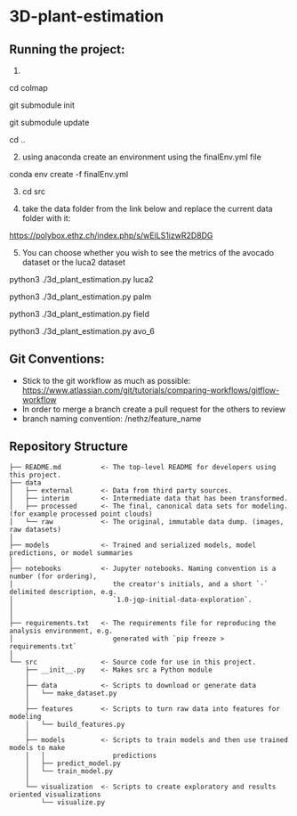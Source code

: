 # 3D-plant-estimation

## Running the project:
1) 
cd colmap

git submodule init

git submodule update

cd ..

2) using anaconda create an environment using the finalEnv.yml file

conda env create -f finalEnv.yml

3) cd src

4) take the data folder from the link below and replace the current data folder with it:

https://polybox.ethz.ch/index.php/s/wEiLS1izwR2D8DG


5) You can choose whether you wish to see the metrics of the avocado dataset or the luca2 dataset

python3 ./3d_plant_estimation.py luca2

python3 ./3d_plant_estimation.py palm

python3 ./3d_plant_estimation.py field

python3 ./3d_plant_estimation.py avo_6



## Git Conventions:
- Stick to the git workflow as much as possible: https://www.atlassian.com/git/tutorials/comparing-workflows/gitflow-workflow
- In order to merge a branch create a pull request for the others to review
- branch naming convention: /nethz/feature_name

## Repository Structure
```nohighlight
├── README.md          <- The top-level README for developers using this project.
├── data
│   ├── external       <- Data from third party sources.
│   ├── interim        <- Intermediate data that has been transformed.
│   ├── processed      <- The final, canonical data sets for modeling. (for example processed point clouds)
│   └── raw            <- The original, immutable data dump. (images, raw datasets)
│
├── models             <- Trained and serialized models, model predictions, or model summaries
│
├── notebooks          <- Jupyter notebooks. Naming convention is a number (for ordering),
│                         the creator's initials, and a short `-` delimited description, e.g.
│                         `1.0-jqp-initial-data-exploration`.
│
│
├── requirements.txt   <- The requirements file for reproducing the analysis environment, e.g.
│                         generated with `pip freeze > requirements.txt`
│
└── src                <- Source code for use in this project.
    ├── __init__.py    <- Makes src a Python module
    │
    ├── data           <- Scripts to download or generate data
    │   └── make_dataset.py
    │
    ├── features       <- Scripts to turn raw data into features for modeling
    │   └── build_features.py
    │
    ├── models         <- Scripts to train models and then use trained models to make
    │   │                 predictions
    │   ├── predict_model.py
    │   └── train_model.py
    │
    └── visualization  <- Scripts to create exploratory and results oriented visualizations
        └── visualize.py
```
